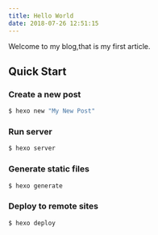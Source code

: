 ```yaml
---
title: Hello World
date: 2018-07-26 12:51:15
---
```

Welcome to my blog,that is my first article.

## Quick Start

### Create a new post

``` bash
$ hexo new "My New Post"
```

<!-- more  -->

### Run server

``` bash
$ hexo server
```

### Generate static files

``` bash
$ hexo generate
```

### Deploy to remote sites

``` bash
$ hexo deploy
```
